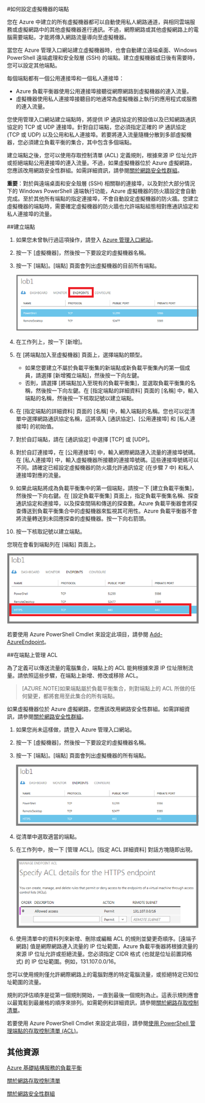<properties 
	pageTitle="在 Azure 中的虛擬機器上設定端點" 
	description="了解如何設定傳統入口網站中的端點，以允許與 Azure 中的虛擬機器進行通訊。" 
	services="virtual-machines" 
	documentationCenter="" 
	authors="KBDAzure" 
	manager="timlt" 
	editor=""/>

<tags 
	ms.service="virtual-machines" 
	ms.workload="infrastructure-services" 
	ms.tgt_pltfrm="na" 
	ms.devlang="na" 
	ms.topic="article" 
	ms.date="04/29/2015" 
	ms.author="kathydav"/>

#如何設定虛擬機器的端點

您在 Azure 中建立的所有虛擬機器都可以自動使用私人網路通道，與相同雲端服務或虛擬網路中的其他虛擬機器進行通訊。不過，網際網路或其他虛擬網路上的電腦需要端點，才能將傳入網路流量導向至虛擬機器。

當您在 Azure 管理入口網站建立虛擬機器時，也會自動建立遠端桌面、Windows PowerShell 遠端處理和安全殼層 (SSH) 的端點。建立虛擬機器或日後有需要時，您可以設定其他端點。

每個端點都有一個公用連接埠和一個私人連接埠：

- Azure 負載平衡器使用公用連接埠接聽從網際網路到虛擬機器的連入流量。 
- 虛擬機器使用私人連接埠接聽目的地通常為虛擬機器上執行的應用程式或服務的連入流量。

您使用管理入口網站建立端點時，將提供 IP 通訊協定的預設值以及已知網路通訊協定的 TCP 或 UDP 連接埠。針對自訂端點，您必須指定正確的 IP 通訊協定 (TCP 或 UDP) 以及公用和私人連接埠。若要將連入流量隨機分散到多部虛擬機器，您必須建立負載平衡的集合，其中包含多個端點。

建立端點之後，您可以使用存取控制清單 (ACL) 定義規則，根據來源 IP 位址允許或拒絕端點公用連接埠的連入流量。不過，如果虛擬機器位於 Azure 虛擬網路，您應該改用網路安全性群組。如需詳細資訊，請參閱[關於網路安全性群組](https://msdn.microsoft.com/library/azure/dn848316.aspx)。

**重要**：對於與遠端桌面和安全殼層 (SSH) 相關聯的連接埠，以及對於大部分情況下的 Windows PowerShell 遠端執行功能，Azure 虛擬機器的防火牆設定會自動完成。至於其他所有端點的指定連接埠，不會自動設定虛擬機器的防火牆。您建立虛擬機器的端點時，需要確定虛擬機器的防火牆也允許端點組態相對應通訊協定和私人連接埠的流量。

##建立端點

1.	如果您未曾執行過這項操作，請登入 [Azure 管理入口網站](http://manage.windowsazure.com/)。
2.	按一下 [虛擬機器]，然後按一下要設定的虛擬機器名稱。
3.	按一下 [端點]。[端點] 頁面會列出虛擬機器的目前所有端點。

	![Endpoints](./media/virtual-machines-set-up-endpoints/endpointswindows.png)
 
4.	在工作列上，按一下 [新增]。
5.	在 [將端點加入至虛擬機器] 頁面上，選擇端點的類型。 

	- 如果您要建立不屬於負載平衡集的新端點或新負載平衡集內的第一個成員，請選擇 [新增獨立端點]，然後按一下向左鍵。
	- 否則，請選擇 [將端點加入至現有的負載平衡集]，並選取負載平衡集的名稱，然後按一下向左鍵。在 [指定端點的詳細資料] 頁面的 [名稱] 中，輸入端點的名稱，然後按一下核取記號以建立端點。

6.	在 [指定端點的詳細資料] 頁面的 [名稱] 中，輸入端點的名稱。您也可以從清單中選擇網路通訊協定名稱，這將填入 [通訊協定]、[公用連接埠] 和 [私人連接埠] 的初始值。
7.	對於自訂端點，請在 [通訊協定] 中選擇 [TCP] 或 [UDP]。
8.	對於自訂連接埠，在 [公用連接埠] 中，輸入網際網路連入流量的連接埠號碼。在 [私人連接埠] 中，輸入虛擬機器所接聽的連接埠號碼。這些連接埠號碼可以不同。請確定已經設定虛擬機器的防火牆允許通訊協定 (在步驟 7 中) 和私人連接埠對應的流量。
9.	如果此端點將成為負載平衡集中的第一個端點，請按一下 [建立負載平衡集]，然後按一下向右鍵。在 [設定負載平衡集] 頁面上，指定負載平衡集名稱、探查通訊協定和連接埠，以及探查間隔和傳送的探查數。Azure 負載平衡器會將探查傳送到負載平衡集合中的虛擬機器來監視其可用性。Azure 負載平衡器不會將流量轉送到未回應探查的虛擬機器。按一下向右箭頭。
10.	按一下核取記號以建立端點。

您現在會看到端點列在 [端點] 頁面上。

![端點建立成功](./media/virtual-machines-set-up-endpoints/endpointwindowsnew.png)
 
若要使用 Azure PowerShell Cmdlet 來設定此項目，請參閱 [Add-AzureEndpoint](https://msdn.microsoft.com/library/azure/dn495300.aspx)。

##在端點上管理 ACL

為了定義可以傳送流量的電腦集合，端點上的 ACL 能夠根據來源 IP 位址限制流量。請依照這些步驟，在端點上新增、修改或移除 ACL。

> [AZURE.NOTE]如果端點屬於負載平衡集合，則對端點上的 ACL 所做的任何變更，都將套用至此集合的所有端點。

如果虛擬機器位於 Azure 虛擬網路，您應該改用網路安全性群組。如需詳細資訊，請參閱[關於網路安全性群組](https://msdn.microsoft.com/library/azure/dn848316.aspx)。


1.	如果您尚未這樣做，請登入 Azure 管理入口網站。
2.	按一下 [虛擬機器]，然後按一下要設定的虛擬機器名稱。
3.	按一下 [端點]。[端點] 頁面會列出虛擬機器的所有端點。

    ![ACL 清單](./media/virtual-machines-set-up-endpoints/EndpointsShowsDefaultEndpointsForVM.png)
 
4.	從清單中選取適當的端點。
5.	在工作列中，按一下 [管理 ACL]。[指定 ACL 詳細資料] 對話方塊隨即出現。

    ![指定 ACL 詳細資料](./media/virtual-machines-set-up-endpoints/EndpointACLdetails.png)
 
6.	使用清單中的資料列來新增、刪除或編輯 ACL 的規則並變更奇順序。[遠端子網路] 值是網際網路連入流量的 IP 位址範圍，Azure 負載平衡器將根據流量的來源 IP 位址允許或拒絕流量。您必須指定 CIDR 格式 (也就是位址前置詞格式) 的 IP 位址範圍。例如，131.107.0.0/16。

您可以使用規則僅允許網際網路上的電腦對應的特定電腦流量，或拒絕特定已知位址範圍的流量。

規則的評估順序是從第一個規則開始，一直到最後一個規則為止。這表示規則應會以最寬鬆到最嚴格的順序來排列。如需範例和詳細資訊，請參閱[關於網路存取控制清單](http://go.microsoft.com/fwlink/p/?linkid=303816)。

若要使用 Azure PowerShell Cmdlet 來設定此項目，請參閱[使用 PowerShell 管理端點的存取控制清單 (ACL)](https://msdn.microsoft.com/library/azure/dn376543.aspx)。

## 其他資源

[Azure 基礎結構服務的負載平衡](virtual-machines-load-balance.md)

[關於網路存取控制清單](http://go.microsoft.com/fwlink/p/?linkid=303816)

[關於網路安全性群組](https://msdn.microsoft.com/library/azure/dn848316.aspx)

<!---HONumber=58-->